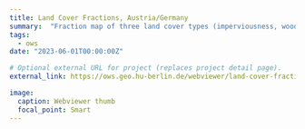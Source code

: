 ```yaml
---
title: Land Cover Fractions, Austria/Germany
summary:  "Fraction map of three land cover types (imperviousness, woody vegetation, non-woody vegetation) across Austria and Germany at 10m spatial resolution (year: 2018)."
tags:
  - ows
date: "2023-06-01T00:00:00Z"

# Optional external URL for project (replaces project detail page).
external_link: https://ows.geo.hu-berlin.de/webviewer/land-cover-fractions/index.html

image:
  caption: Webviewer thumb
  focal_point: Smart
---
```

